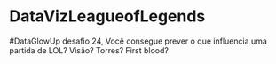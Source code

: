# DataVizLeagueofLegends
#DataGlowUp desafio 24, Você consegue prever o que influencia uma partida de LOL?   Visão? Torres? First blood?  
